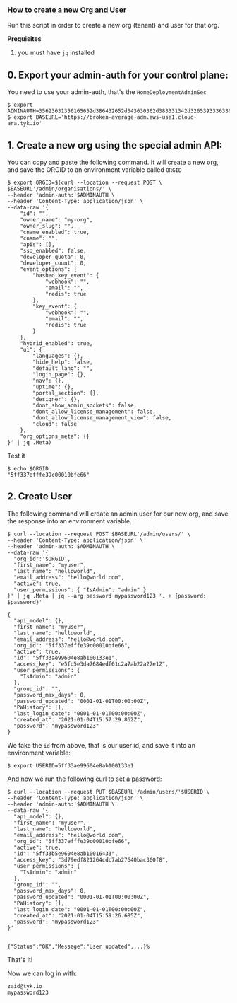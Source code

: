 ### How to create a new Org and User

Run this script in order to create a new org (tenant) and user for that org.

**Prequisites**
1. you must have `jq` installed

## 0.  Export your admin-auth for your control plane:

You need to use your admin-auth, that's the `HomeDeploymentAdminSec`

```
$ export ADMINAUTH=35623631356165652d386432652d343630362d383331342d326539333633663565356163
$ export BASEURL='https://broken-average-adm.aws-use1.cloud-ara.tyk.io'
```

## 1.  Create a new org using the special admin API:

You can copy and paste the following command.
It will create a new org, and save the ORGID to an environment variable called `ORGID`

```
$ export ORGID=$(curl --location --request POST \
$BASEURL'/admin/organisations/' \
--header 'admin-auth:'$ADMINAUTH \
--header 'Content-Type: application/json' \
--data-raw '{
    "id": "",
    "owner_name": "my-org",
    "owner_slug": "",   
    "cname_enabled": true,
    "cname": "",
    "apis": [],
    "sso_enabled": false,
    "developer_quota": 0,
    "developer_count": 0,
    "event_options": {
        "hashed_key_event": {
            "webhook": "",
            "email": "",
            "redis": true
        },
        "key_event": {
            "webhook": "",
            "email": "",
            "redis": true
        }
    },
    "hybrid_enabled": true,
    "ui": {
        "languages": {},
        "hide_help": false,
        "default_lang": "",
        "login_page": {},
        "nav": {},
        "uptime": {},
        "portal_section": {},
        "designer": {},
        "dont_show_admin_sockets": false,
        "dont_allow_license_management": false,
        "dont_allow_license_management_view": false,
        "cloud": false
    },
    "org_options_meta": {}
}' | jq .Meta)
```

Test it

```
$ echo $ORGID
"5ff337efffe39c00010bfe66"
```


## 2. Create User

The following command will create an admin user for our new org, and save the response into an environment variable.

```
$ curl --location --request POST $BASEURL'/admin/users/' \
--header 'Content-Type: application/json' \
--header 'admin-auth:'$ADMINAUTH \
--data-raw '{
  "org_id":'$ORGID',
  "first_name": "myuser",
  "last_name": "helloworld",
  "email_address": "hello@world.com",
  "active": true,
  "user_permissions": { "IsAdmin": "admin" }
}' | jq .Meta | jq --arg password mypassword123 '. + {password: $password}'

{
  "api_model": {},
  "first_name": "myuser",
  "last_name": "helloworld",
  "email_address": "hello@world.com",
  "org_id": "5ff337efffe39c00010bfe66",
  "active": true,
  "id": "5ff33ae99604e8ab100133e1",
  "access_key": "e5fd5e3da7684edf61c2a7ab22a27e12",
  "user_permissions": {
    "IsAdmin": "admin"
  },
  "group_id": "",
  "password_max_days": 0,
  "password_updated": "0001-01-01T00:00:00Z",
  "PWHistory": [],
  "last_login_date": "0001-01-01T00:00:00Z",
  "created_at": "2021-01-04T15:57:29.862Z",
  "password": "mypassword123"
}
```

We take the `id` from above, that is our user id, and save it into an environment variable:

```
$ export USERID=5ff33ae99604e8ab100133e1
```


And now we run the following curl to set a password:

```
$ curl --location --request PUT $BASEURL'/admin/users/'$USERID \
--header 'Content-Type: application/json' \
--header 'admin-auth:'$ADMINAUTH \
--data-raw '{
  "api_model": {},
  "first_name": "myuser",
  "last_name": "helloworld",
  "email_address": "hello@world.com",
  "org_id": "5ff337efffe39c00010bfe66",
  "active": true,
  "id": "5ff33b5e9604e8ab10016433",
  "access_key": "3d79edf821264cdc7ab27640bac300f8",
  "user_permissions": {
    "IsAdmin": "admin"
  },
  "group_id": "",
  "password_max_days": 0,
  "password_updated": "0001-01-01T00:00:00Z",
  "PWHistory": [],
  "last_login_date": "0001-01-01T00:00:00Z",
  "created_at": "2021-01-04T15:59:26.685Z",
  "password": "mypassword123"
}'
  

{"Status":"OK","Message":"User updated",...}%     
```

That's it!

Now we can log in with:

```
zaid@tyk.io
mypassword123
```